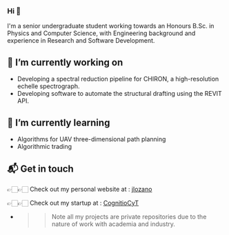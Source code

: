 ### Hi 👋

I'm a senior undergraduate student working towards an Honours B.Sc. in Physics and Computer Science, with Engineering background and experience in Research and Software Development. 


## 🔭 I’m currently working on  
- Developing a spectral reduction pipeline for CHIRON, a high-resolution echelle spectrograph.
- Developing software to automate the structural drafting using the REVIT API.

## 🌱 I’m currently learning 
- Algorithms for UAV three-dimensional path planning
- Algorithmic trading

## 📬 Get in touch

👉🏻👉🏻 Check out my personal website at : [jlozano][1]  

👉🏻👉🏻 Check out my startup at : [CognitioCyT][2] 


[1]: https://jlozano.herokuapp.com
[2]: http://www.cognitiocyt.tech

*  >> Note all my projects are private repositories due to the nature of work with academia and industry. 


